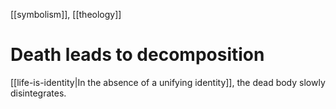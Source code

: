 [[symbolism]], [[theology]]

# Death leads to decomposition

[[life-is-identity|In the absence of a unifying identity]], the dead body slowly disintegrates.
